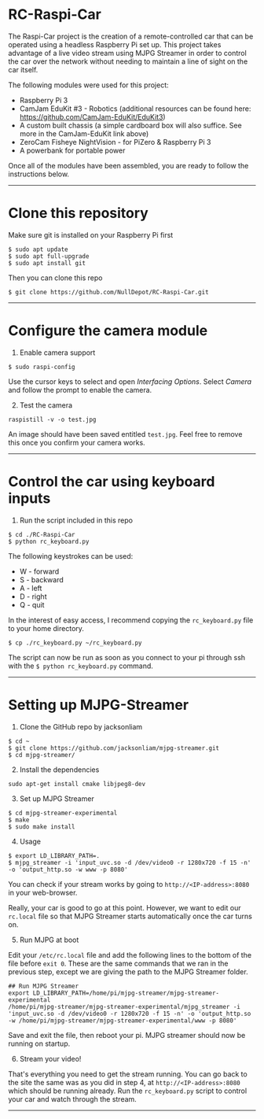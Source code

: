 # RC-Raspi-Car
The Raspi-Car project is the creation of a remote-controlled car that can be operated using a headless Raspberry Pi set up. This project takes advantage of a live video stream using MJPG Streamer in order to control the car over the network without needing to maintain a line of sight on the car itself.

The following modules were used for this project:

* Raspberry Pi 3
* CamJam EduKit #3 - Robotics (additional resources can be found here: https://github.com/CamJam-EduKit/EduKit3)
* A custom built chassis (a simple cardboard box will also suffice. See more in the CamJam-EduKit link above)
* ZeroCam Fisheye NightVision - for PiZero & Raspberry Pi 3
* A powerbank for portable power

Once all of the modules have been assembled, you are ready to follow the instructions below.

---
# Clone this repository

Make sure git is installed on your Raspberry Pi first
```
$ sudo apt update
$ sudo apt full-upgrade
$ sudo apt install git
```

Then you can clone this repo
```
$ git clone https://github.com/NullDepot/RC-Raspi-Car.git
```
---
# Configure the camera module

1. Enable camera support
```
$ sudo raspi-config
```
Use the cursor keys to select and open *Interfacing Options*. Select *Camera* and follow the prompt to enable the camera.

2. Test the camera
```
raspistill -v -o test.jpg
```
An image should have been saved entitled `test.jpg`. Feel free to remove this once you confirm your camera works.

---
# Control the car using keyboard inputs

1. Run the script included in this repo
```
$ cd ./RC-Raspi-Car
$ python rc_keyboard.py
```

The following keystrokes can be used:
* W - forward
* S - backward
* A - left
* D - right
* Q - quit

In the interest of easy access, I recommend copying the `rc_keyboard.py` file to your home directory.
```
$ cp ./rc_keyboard.py ~/rc_keyboard.py
```
The script can now be run as soon as you connect to your pi through ssh with the `$ python rc_keyboard.py` command.

---
# Setting up MJPG-Streamer

1. Clone the GitHub repo by jacksonliam
```
$ cd ~
$ git clone https://github.com/jacksonliam/mjpg-streamer.git
$ cd mjpg-streamer/
```

2. Install the dependencies
```
sudo apt-get install cmake libjpeg8-dev
```

3. Set up MJPG Streamer
```
$ cd mjpg-streamer-experimental
$ make
$ sudo make install
```

4. Usage
```
$ export LD_LIBRARY_PATH=.
$ mjpg_streamer -i 'input_uvc.so -d /dev/video0 -r 1280x720 -f 15 -n' -o 'output_http.so -w www -p 8080'
```
You can check if your stream works by going to `http://<IP-address>:8080` in your web-browser.

Really, your car is good to go at this point. However, we want to edit our `rc.local` file so that MJPG Streamer starts automatically once the car turns on.


5. Run MJPG at boot

Edit your `/etc/rc.local` file and add the following lines to the bottom of the file before `exit 0`. These are the same commands that we ran in the previous step, except we are giving the path to the MJPG Streamer folder.
```
## Run MJPG Streamer
export LD_LIBRARY_PATH=/home/pi/mjpg-streamer/mjpg-streamer-experimental
/home/pi/mjpg-streamer/mjpg-streamer-experimental/mjpg_streamer -i 'input_uvc.so -d /dev/video0 -r 1280x720 -f 15 -n' -o 'output_http.so -w /home/pi/mjpg-streamer/mjpg-streamer-experimental/www -p 8080'
```
Save and exit the file, then reboot your pi. MJPG streamer should now be running on startup.


6. Stream your video!

That's everything you need to get the stream running. You can go back to the site the same was as you did in step 4, at `http://<IP-address>:8080` which should be running already. Run the `rc_keyboard.py` script to control your car and watch through the stream.

---
